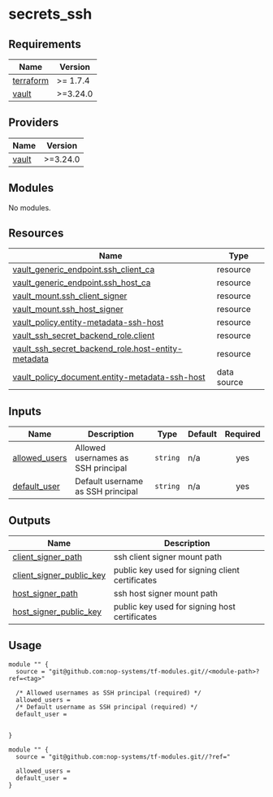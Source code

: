# secrets_ssh

<!-- BEGIN_TF_DOCS -->
## Requirements

| Name | Version |
|------|---------|
| <a name="requirement_terraform"></a> [terraform](#requirement\_terraform) | >= 1.7.4 |
| <a name="requirement_vault"></a> [vault](#requirement\_vault) | >=3.24.0 |

## Providers

| Name | Version |
|------|---------|
| <a name="provider_vault"></a> [vault](#provider\_vault) | >=3.24.0 |

## Modules

No modules.

## Resources

| Name | Type |
|------|------|
| [vault_generic_endpoint.ssh_client_ca](https://registry.terraform.io/providers/hashicorp/vault/latest/docs/resources/generic_endpoint) | resource |
| [vault_generic_endpoint.ssh_host_ca](https://registry.terraform.io/providers/hashicorp/vault/latest/docs/resources/generic_endpoint) | resource |
| [vault_mount.ssh_client_signer](https://registry.terraform.io/providers/hashicorp/vault/latest/docs/resources/mount) | resource |
| [vault_mount.ssh_host_signer](https://registry.terraform.io/providers/hashicorp/vault/latest/docs/resources/mount) | resource |
| [vault_policy.entity-metadata-ssh-host](https://registry.terraform.io/providers/hashicorp/vault/latest/docs/resources/policy) | resource |
| [vault_ssh_secret_backend_role.client](https://registry.terraform.io/providers/hashicorp/vault/latest/docs/resources/ssh_secret_backend_role) | resource |
| [vault_ssh_secret_backend_role.host-entity-metadata](https://registry.terraform.io/providers/hashicorp/vault/latest/docs/resources/ssh_secret_backend_role) | resource |
| [vault_policy_document.entity-metadata-ssh-host](https://registry.terraform.io/providers/hashicorp/vault/latest/docs/data-sources/policy_document) | data source |

## Inputs

| Name | Description | Type | Default | Required |
|------|-------------|------|---------|:--------:|
| <a name="input_allowed_users"></a> [allowed\_users](#input\_allowed\_users) | Allowed usernames as SSH principal | `string` | n/a | yes |
| <a name="input_default_user"></a> [default\_user](#input\_default\_user) | Default username as SSH principal | `string` | n/a | yes |

## Outputs

| Name | Description |
|------|-------------|
| <a name="output_client_signer_path"></a> [client\_signer\_path](#output\_client\_signer\_path) | ssh client signer mount path |
| <a name="output_client_signer_public_key"></a> [client\_signer\_public\_key](#output\_client\_signer\_public\_key) | public key used for signing client certificates |
| <a name="output_host_signer_path"></a> [host\_signer\_path](#output\_host\_signer\_path) | ssh host signer mount path |
| <a name="output_host_signer_public_key"></a> [host\_signer\_public\_key](#output\_host\_signer\_public\_key) | public key used for signing host certificates |

## Usage

```hcl
module "" {
  source = "git@github.com:nop-systems/tf-modules.git//<module-path>?ref=<tag>"
  
  /* Allowed usernames as SSH principal (required) */
  allowed_users =
  /* Default username as SSH principal (required) */
  default_user =

  
}

module "" {
  source = "git@github.com:nop-systems/tf-modules.git//?ref="
  
  allowed_users =
  default_user =
}
```
<!-- END_TF_DOCS -->
